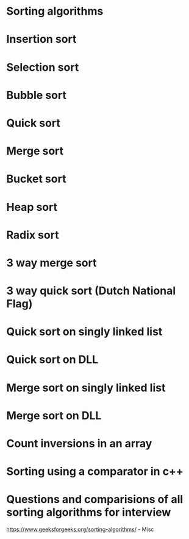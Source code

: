 # Sorting algorithms  

# Insertion sort

# Selection sort

# Bubble sort

# Quick sort

# Merge sort

# Bucket sort

# Heap sort 

# Radix sort 

# 3 way merge sort  

# 3 way quick sort (Dutch National Flag)  

# Quick sort on singly linked list  

# Quick sort on DLL

# Merge sort on singly linked list  

# Merge sort on DLL  

# Count inversions in an array  

# Sorting using a comparator in c++

# Questions and comparisions of all sorting algorithms for interview  
https://www.geeksforgeeks.org/sorting-algorithms/ - Misc
